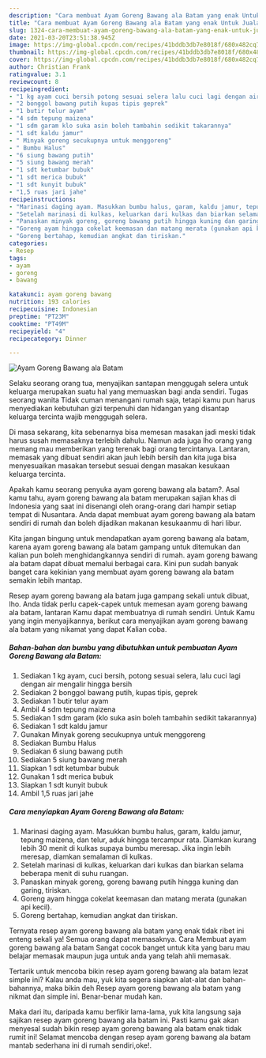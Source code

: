 ```yaml
---
description: "Cara membuat Ayam Goreng Bawang ala Batam yang enak Untuk Jualan"
title: "Cara membuat Ayam Goreng Bawang ala Batam yang enak Untuk Jualan"
slug: 1324-cara-membuat-ayam-goreng-bawang-ala-batam-yang-enak-untuk-jualan
date: 2021-03-20T23:51:38.945Z
image: https://img-global.cpcdn.com/recipes/41bddb3db7e8018f/680x482cq70/ayam-goreng-bawang-ala-batam-foto-resep-utama.jpg
thumbnail: https://img-global.cpcdn.com/recipes/41bddb3db7e8018f/680x482cq70/ayam-goreng-bawang-ala-batam-foto-resep-utama.jpg
cover: https://img-global.cpcdn.com/recipes/41bddb3db7e8018f/680x482cq70/ayam-goreng-bawang-ala-batam-foto-resep-utama.jpg
author: Christian Frank
ratingvalue: 3.1
reviewcount: 8
recipeingredient:
- "1 kg ayam cuci bersih potong sesuai selera lalu cuci lagi dengan air mengalir hingga bersih"
- "2 bonggol bawang putih kupas tipis geprek"
- "1 butir telur ayam"
- "4 sdm tepung maizena"
- "1 sdm garam klo suka asin boleh tambahin sedikit takarannya"
- "1 sdt kaldu jamur"
- " Minyak goreng secukupnya untuk menggoreng"
- " Bumbu Halus"
- "6 siung bawang putih"
- "5 siung bawang merah"
- "1 sdt ketumbar bubuk"
- "1 sdt merica bubuk"
- "1 sdt kunyit bubuk"
- "1,5 ruas jari jahe"
recipeinstructions:
- "Marinasi daging ayam. Masukkan bumbu halus, garam, kaldu jamur, tepung maizena, dan telur, aduk hingga tercampur rata. Diamkan kurang lebih 30 menit di kulkas supaya bumbu meresap. Jika ingin lebih meresap, diamkan semalaman di kulkas."
- "Setelah marinasi di kulkas, keluarkan dari kulkas dan biarkan selama beberapa menit di suhu ruangan."
- "Panaskan minyak goreng, goreng bawang putih hingga kuning dan garing, tiriskan."
- "Goreng ayam hingga cokelat keemasan dan matang merata (gunakan api kecil)."
- "Goreng bertahap, kemudian angkat dan tiriskan."
categories:
- Resep
tags:
- ayam
- goreng
- bawang

katakunci: ayam goreng bawang 
nutrition: 193 calories
recipecuisine: Indonesian
preptime: "PT23M"
cooktime: "PT49M"
recipeyield: "4"
recipecategory: Dinner

---
```



![Ayam Goreng Bawang ala Batam](https://img-global.cpcdn.com/recipes/41bddb3db7e8018f/680x482cq70/ayam-goreng-bawang-ala-batam-foto-resep-utama.jpg)

Selaku seorang orang tua, menyajikan santapan menggugah selera untuk keluarga merupakan suatu hal yang memuaskan bagi anda sendiri. Tugas seorang  wanita Tidak cuman menangani rumah saja, tetapi kamu pun harus menyediakan kebutuhan gizi terpenuhi dan hidangan yang disantap keluarga tercinta wajib menggugah selera.

Di masa  sekarang, kita sebenarnya bisa memesan masakan jadi meski tidak harus susah memasaknya terlebih dahulu. Namun ada juga lho orang yang memang mau memberikan yang terenak bagi orang tercintanya. Lantaran, memasak yang dibuat sendiri akan jauh lebih bersih dan kita juga bisa menyesuaikan masakan tersebut sesuai dengan masakan kesukaan keluarga tercinta. 



Apakah kamu seorang penyuka ayam goreng bawang ala batam?. Asal kamu tahu, ayam goreng bawang ala batam merupakan sajian khas di Indonesia yang saat ini disenangi oleh orang-orang dari hampir setiap tempat di Nusantara. Anda dapat membuat ayam goreng bawang ala batam sendiri di rumah dan boleh dijadikan makanan kesukaanmu di hari libur.

Kita jangan bingung untuk mendapatkan ayam goreng bawang ala batam, karena ayam goreng bawang ala batam gampang untuk ditemukan dan kalian pun boleh menghidangkannya sendiri di rumah. ayam goreng bawang ala batam dapat dibuat memalui berbagai cara. Kini pun sudah banyak banget cara kekinian yang membuat ayam goreng bawang ala batam semakin lebih mantap.

Resep ayam goreng bawang ala batam juga gampang sekali untuk dibuat, lho. Anda tidak perlu capek-capek untuk memesan ayam goreng bawang ala batam, lantaran Kamu dapat membuatnya di rumah sendiri. Untuk Kamu yang ingin menyajikannya, berikut cara menyajikan ayam goreng bawang ala batam yang nikamat yang dapat Kalian coba.

<!--inarticleads1-->

##### Bahan-bahan dan bumbu yang dibutuhkan untuk pembuatan Ayam Goreng Bawang ala Batam:

1. Sediakan 1 kg ayam, cuci bersih, potong sesuai selera, lalu cuci lagi dengan air mengalir hingga bersih
1. Sediakan 2 bonggol bawang putih, kupas tipis, geprek
1. Sediakan 1 butir telur ayam
1. Ambil 4 sdm tepung maizena
1. Sediakan 1 sdm garam (klo suka asin boleh tambahin sedikit takarannya)
1. Sediakan 1 sdt kaldu jamur
1. Gunakan  Minyak goreng secukupnya untuk menggoreng
1. Sediakan  Bumbu Halus
1. Sediakan 6 siung bawang putih
1. Sediakan 5 siung bawang merah
1. Siapkan 1 sdt ketumbar bubuk
1. Gunakan 1 sdt merica bubuk
1. Siapkan 1 sdt kunyit bubuk
1. Ambil 1,5 ruas jari jahe




<!--inarticleads2-->

##### Cara menyiapkan Ayam Goreng Bawang ala Batam:

1. Marinasi daging ayam. Masukkan bumbu halus, garam, kaldu jamur, tepung maizena, dan telur, aduk hingga tercampur rata. Diamkan kurang lebih 30 menit di kulkas supaya bumbu meresap. Jika ingin lebih meresap, diamkan semalaman di kulkas.
1. Setelah marinasi di kulkas, keluarkan dari kulkas dan biarkan selama beberapa menit di suhu ruangan.
1. Panaskan minyak goreng, goreng bawang putih hingga kuning dan garing, tiriskan.
1. Goreng ayam hingga cokelat keemasan dan matang merata (gunakan api kecil).
1. Goreng bertahap, kemudian angkat dan tiriskan.




Ternyata resep ayam goreng bawang ala batam yang enak tidak ribet ini enteng sekali ya! Semua orang dapat memasaknya. Cara Membuat ayam goreng bawang ala batam Sangat cocok banget untuk kita yang baru mau belajar memasak maupun juga untuk anda yang telah ahli memasak.

Tertarik untuk mencoba bikin resep ayam goreng bawang ala batam lezat simple ini? Kalau anda mau, yuk kita segera siapkan alat-alat dan bahan-bahannya, maka bikin deh Resep ayam goreng bawang ala batam yang nikmat dan simple ini. Benar-benar mudah kan. 

Maka dari itu, daripada kamu berfikir lama-lama, yuk kita langsung saja sajikan resep ayam goreng bawang ala batam ini. Pasti kamu gak akan menyesal sudah bikin resep ayam goreng bawang ala batam enak tidak rumit ini! Selamat mencoba dengan resep ayam goreng bawang ala batam mantab sederhana ini di rumah sendiri,oke!.

